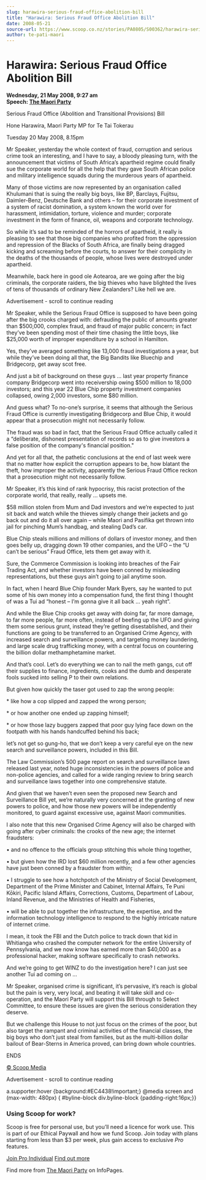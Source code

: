 ```yaml
---
slug: harawira-serious-fraud-office-abolition-bill
title: "Harawira: Serious Fraud Office Abolition Bill"
date: 2008-05-21
source-url: https://www.scoop.co.nz/stories/PA0805/S00362/harawira-serious-fraud-office-abolition-bill.htm
author: te-pati-maori
---
```

Harawira: Serious Fraud Office Abolition Bill
=============================================

**Wednesday, 21 May 2008, 9:27 am**  
**Speech: [The Maori Party](https://info.scoop.co.nz/The_Maori_Party)**

Serious Fraud Office (Abolition and Transitional Provisions) Bill

Hone Harawira, Maori Party MP for Te Tai Tokerau

Tuesday 20 May 2008, 8.15pm

Mr Speaker, yesterday the whole context of fraud, corruption and serious crime took an interesting, and I have to say, a bloody pleasing turn, with the announcement that victims of South Africa’s apartheid regime could finally sue the corporate world for all the help that they gave South African police and military intelligence squads during the murderous years of apartheid.

Many of those victims are now represented by an organisation called Khulumani that is suing the really big boys, like BP, Barclays, Fujitsu, Daimler-Benz, Deutsche Bank and others – for their corporate investment of a system of racist domination, a system known the world over for harassment, intimidation, torture, violence and murder; corporate investment in the form of finance, oil, weapons and corporate technology.

So while it’s sad to be reminded of the horrors of apartheid, it really is pleasing to see that those big companies who profited from the oppression and repression of the Blacks of South Africa, are finally being dragged kicking and screaming before the courts, to answer for their complicity in the deaths of the thousands of people, whose lives were destroyed under apartheid.

  
Meanwhile, back here in good ole Aotearoa, are we going after the big criminals, the corporate raiders, the big thieves who have blighted the lives of tens of thousands of ordinary New Zealanders? Like hell we are.

Advertisement - scroll to continue reading





Mr Speaker, while the Serious Fraud Office is supposed to have been going after the big crooks charged with: defrauding the public of amounts greater than $500,000, complex fraud, and fraud of major public concern; in fact they’ve been spending most of their time chasing the little boys, like $25,000 worth of improper expenditure by a school in Hamilton.

Yes, they’ve averaged something like 13,000 fraud investigations a year, but while they’ve been doing all that, the Big Bandits like Bluechip and Bridgecorp, get away scot free.

And just a bit of background on these guys … last year property finance company Bridgecorp went into receivership owing $500 million to 18,000 investors; and this year 22 Blue Chip property investment companies collapsed, owing 2,000 investors, some $80 million.

And guess what? To no-one’s surprise, it seems that although the Serious Fraud Office is currently investigating Bridgecorp and Blue Chip, it would appear that a prosecution might not necessarily follow.

The fraud was so bad in fact, that the Serious Fraud Office actually called it a “deliberate, dishonest presentation of records so as to give investors a false position of the company's financial position."

And yet for all that, the pathetic conclusions at the end of last week were that no matter how explicit the corruption appears to be, how blatant the theft, how improper the activity, apparently the Serious Fraud Office reckon that a prosecution might not necessarily follow.

  
Mr Speaker, it’s this kind of rank hypocrisy, this racist protection of the corporate world, that really, really … upsets me.

$58 million stolen from Mum and Dad investors and we’re expected to just sit back and watch while the thieves simply change their jackets and go back out and do it all over again – while Maori and Pasifika get thrown into jail for pinching Mum’s handbag, and stealing Dad’s car.

Blue Chip steals millions and millions of dollars of investor money, and then goes belly up, dragging down 19 other companies, and the UFO – the “U can’t be serious” Fraud Office, lets them get away with it.

Sure, the Commerce Commission is looking into breaches of the Fair Trading Act, and whether investors have been conned by misleading representations, but these guys ain’t going to jail anytime soon.

In fact, when I heard Blue Chip founder Mark Byers, say he wanted to put some of his own money into a compensation fund, the first thing I thought of was a Tui ad “honest – I’m gonna give it all back … yeah right”.

  
And while the Blue Chip crooks get away with doing far, far more damage, to far more people, far more often, instead of beefing up the UFO and giving them some serious grunt, instead they’re getting disestablished, and their functions are going to be transferred to an Organised Crime Agency, with increased search and surveillance powers, and targeting money laundering, and large scale drug trafficking money, with a central focus on countering the billion dollar methamphetamine market.

  
And that’s cool. Let’s do everything we can to nail the meth gangs, cut off their supplies to finance, ingredients, cooks and the dumb and desperate fools sucked into selling P to their own relations.

But given how quickly the taser got used to zap the wrong people:

\* like how a cop slipped and zapped the wrong person;

\* or how another one ended up zapping himself;

\* or how those lazy buggers zapped that poor guy lying face down on the footpath with his hands handcuffed behind his back;

let’s not get so gung-ho, that we don’t keep a very careful eye on the new search and surveillance powers, included in this Bill.

The Law Commission’s 500 page report on search and surveillance laws released last year, noted huge inconsistencies in the powers of police and non-police agencies, and called for a wide ranging review to bring search and surveillance laws together into one comprehensive statute.

And given that we haven’t even seen the proposed new Search and Surveillance Bill yet, we’re naturally very concerned at the granting of new powers to police, and how those new powers will be independently monitored, to guard against excessive use, against Maori communities.

  
I also note that this new Organised Crime Agency will also be charged with going after cyber criminals: the crooks of the new age; the internet fraudsters:

• and no offence to the officials group stitching this whole thing together,

• but given how the IRD lost $60 million recently, and a few other agencies have just been conned by a fraudster from within;

• I struggle to see how a hotchpotch of the Ministry of Social Development, Department of the Prime Minister and Cabinet, Internal Affairs, Te Puni Kōkiri, Pacific Island Affairs, Corrections, Customs, Department of Labour, Inland Revenue, and the Ministries of Health and Fisheries,

• will be able to put together the infrastructure, the expertise, and the information technology intelligence to respond to the highly intricate nature of internet crime.

  
I mean, it took the FBI and the Dutch police to track down that kid in Whitianga who crashed the computer network for the entire University of Pennsylvania, and we now know has earned more than $40,000 as a professional hacker, making software specifically to crash networks.

And we’re going to get WINZ to do the investigation here? I can just see another Tui ad coming on …

  
Mr Speaker, organised crime is significant, it’s pervasive, it’s reach is global but the pain is very, very local, and beating it will take skill and co-operation, and the Maori Party will support this Bill through to Select Committee, to ensure these issues are given the serious consideration they deserve.

But we challenge this House to not just focus on the crimes of the poor, but also target the rampant and criminal activities of the financial classes, the big boys who don’t just steal from families, but as the multi-billion dollar bailout of Bear-Sterns in America proved, can bring down whole countries.

ENDS

[© Scoop Media](http://www.scoop.co.nz/about/terms.html)  

Advertisement - scroll to continue reading



a.supporter:hover {background:#EC4438!important;} @media screen and (max-width: 480px) { #byline-block div.byline-block {padding-right:16px;}}

### Using Scoop for work?

Scoop is free for personal use, but you’ll need a licence for work use. This is part of our Ethical Paywall and how we fund Scoop. Join today with plans starting from less than $3 per week, plus gain access to exclusive _Pro_ features.  
  
[Join Pro Individual](https://pro.scoop.co.nz/Individual/?from=ProIn24) [Find out more](https://pro.scoop.co.nz/using-scoop-for-work/?from=ProIn24)

Find more from [The Maori Party](https://info.scoop.co.nz/The_Maori_Party) on InfoPages.